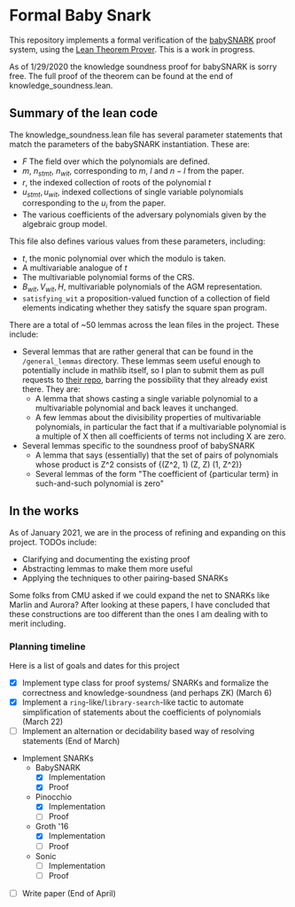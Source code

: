 
# Formal Baby Snark

This repository implements a formal verification of the [babySNARK](https://github.com/initc3/babySNARK) proof system, using the [Lean Theorem Prover](https://leanprover.github.io/). This is a work in progress.

As of 1/29/2020 the knowledge soundness proof for babySNARK is sorry free. The full proof of the theorem can be found at the end of knowledge_soundness.lean.

## Summary of the lean code

The knowledge_soundness.lean file has several parameter statements that match the parameters of the babySNARK instantiation. These are:
  
* $F$ The field over which the polynomials are defined.
* $m$, $n_{stmt}$, $n_{wit}$, corresponding to $m$, $l$ and $n-l$ from the paper.
* $r$, the indexed collection of roots of the polynomial $t$
* $u_{stmt}, u_{wit}$, indexed collections of single variable polynomials corresponding to the $u_i$ from the paper.
* The various coefficients of the adversary polynomials given by the algebraic group model.
  
This file also defines various values from these parameters, including:

* $t$, the monic polynomial over which the modulo is taken.
* A multivariable analogue of $t$
* The multivariable polynomial forms of the CRS.
* $B_{wit}, V_{wit}, H$, multivariable polynomials of the AGM representation.
* `satisfying_wit` a proposition-valued function of a collection of field elements indicating whether they satisfy the square span program.

There are a total of ~50 lemmas across the lean files in the project. These include:

* Several lemmas that are rather general that can be found in the `/general_lemmas` directory. These lemmas seem useful enough to potentially include in mathlib itself, so I plan to submit them as pull requests to [their repo](https://github.com/leanprover-community/mathlib), barring the possibility that they already exist there. They are:
  * A lemma that shows casting a single variable polynomial to a multivariable polynomial and back leaves it unchanged.
  * A few lemmas about the divisibility properties of multivariable polynomials, in particular the fact that if a multivariable polynomial is a multiple of X then all coefficients of terms not including X are zero.
* Several lemmas specific to the soundness proof of babySNARK
  * A lemma that says (essentially) that the set of pairs of polynomials whose product is Z^2 consists of {(Z^2, 1) (Z, Z) (1, Z^2)}
  * Several lemmas of the form "The coefficient of {particular term} in such-and-such polynomial is zero"

## In the works

As of January 2021, we are in the process of refining and expanding on this project. TODOs include:

* Clarifying and documenting the existing proof
* Abstracting lemmas to make them more useful
* Applying the techniques to other pairing-based SNARKs

Some folks from CMU asked if we could expand the net to SNARKs like Marlin and Aurora? After looking at these papers, I have concluded that these constructions are too different than the ones I am dealing with to merit including.

### Planning timeline

Here is a list of goals and dates for this project

* [X] Implement type class for proof systems/ SNARKs and formalize the correctness and knowledge-soundness (and perhaps ZK) (March 6)
* [X] Implement a `ring`-like/`library-search`-like tactic to automate simplification of statements about the coefficients of polynomials (March 22)
* [ ] Implement an alternation or decidability based way of resolving statements (End of March)
* Implement SNARKs
  * BabySNARK
    * [x] Implementation
    * [x] Proof
  * Pinocchio
    * [x] Implementation
    * [ ] Proof
  * Groth '16
    * [x] Implementation
    * [ ] Proof
  * Sonic
    * [ ] Implementation
    * [ ] Proof
* [ ] Write paper (End of April)

